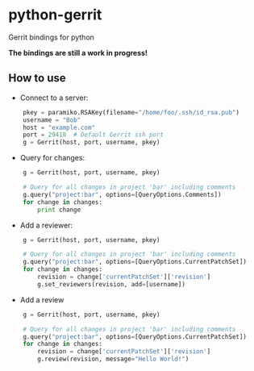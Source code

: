 python-gerrit
=============
Gerrit bindings for python

**The bindings are still a work in progress!**

How to use
----------
* Connect to a server:
```python
    pkey = paramiko.RSAKey(filename="/home/foo/.ssh/id_rsa.pub")
    username = "Bob"
    host = "example.com"
    port = 29418  # Default Gerrit ssh port
    g = Gerrit(host, port, username, pkey)
```
* Query for changes:
```python
    g = Gerrit(host, port, username, pkey)

    # Query for all changes in project 'bar' including comments
    g.query("project:bar", options=[QueryOptions.Comments])
    for change in changes:
    	print change
```

* Add a reviewer:
```python
    g = Gerrit(host, port, username, pkey)

    # Query for all changes in project 'bar' including comments
    g.query("project:bar", options=[QueryOptions.CurrentPatchSet])
    for change in changes:
    	revision = change['currentPatchSet']['revision']
    	g.set_reviewers(revision, add=[username])
```
* Add a review
```python
    g = Gerrit(host, port, username, pkey)

    # Query for all changes in project 'bar' including comments
    g.query("project:bar", options=[QueryOptions.CurrentPatchSet])
    for change in changes:
    	revision = change['currentPatchSet']['revision']
    	g.review(revision, message="Hello World!")
```

